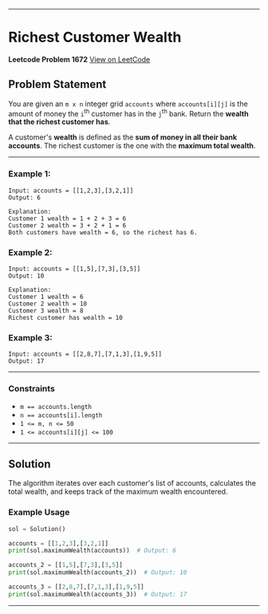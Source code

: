 
---

# Richest Customer Wealth

**Leetcode Problem 1672**
[View on LeetCode](https://leetcode.com/problems/richest-customer-wealth/)

## Problem Statement

You are given an `m x n` integer grid `accounts` where `accounts[i][j]` is the amount of money the `i`<sup>th</sup> customer has in the `j`<sup>th</sup> bank.
Return the **wealth that the richest customer has**.

A customer's **wealth** is defined as the **sum of money in all their bank accounts**.
The richest customer is the one with the **maximum total wealth**.

---

### Example 1:

```
Input: accounts = [[1,2,3],[3,2,1]]
Output: 6

Explanation:
Customer 1 wealth = 1 + 2 + 3 = 6  
Customer 2 wealth = 3 + 2 + 1 = 6  
Both customers have wealth = 6, so the richest has 6.
```

### Example 2:

```
Input: accounts = [[1,5],[7,3],[3,5]]
Output: 10

Explanation:
Customer 1 wealth = 6  
Customer 2 wealth = 10  
Customer 3 wealth = 8  
Richest customer has wealth = 10
```

### Example 3:

```
Input: accounts = [[2,8,7],[7,1,3],[1,9,5]]
Output: 17
```

---

### Constraints

* `m == accounts.length`
* `n == accounts[i].length`
* `1 <= m, n <= 50`
* `1 <= accounts[i][j] <= 100`

---

## Solution

The algorithm iterates over each customer's list of accounts, calculates the total wealth, and keeps track of the maximum wealth encountered.

### Example Usage

```python
sol = Solution()

accounts = [[1,2,3],[3,2,1]]
print(sol.maximumWealth(accounts))  # Output: 6

accounts_2 = [[1,5],[7,3],[3,5]]
print(sol.maximumWealth(accounts_2))  # Output: 10

accounts_3 = [[2,8,7],[7,1,3],[1,9,5]]
print(sol.maximumWealth(accounts_3))  # Output: 17
```

---